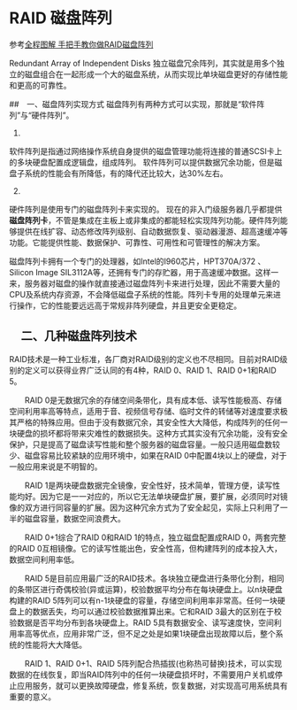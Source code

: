 # RAID 磁盘阵列
参考[全程图解 手把手教你做RAID磁盘阵列](https://www.cnblogs.com/chuncn/archive/2009/04/21/1440687.html)

Redundant Array of Independent Disks 独立磁盘冗余阵列，其实就是用多个独立的磁盘组合在一起形成一个大的磁盘系统，从而实现比单块磁盘更好的存储性能和更高的可靠性。

##　一、磁盘阵列实现方式
磁盘阵列有两种方式可以实现，那就是“软件阵列”与“硬件阵列”。

1. 
软件阵列是指通过网络操作系统自身提供的磁盘管理功能将连接的普通SCSI卡上的多块硬盘配置成逻辑盘，组成阵列。
软件阵列可以提供数据冗余功能，但是磁盘子系统的性能会有所降低，有的降代还比较大，达30%左右。

2. 
硬件阵列是使用专门的磁盘阵列卡来实现的。
现在的非入门级服务器几乎都提供**磁盘阵列卡**，不管是集成在主板上或非集成的都能轻松实现阵列功能。硬件阵列能够提供在线扩容、动态修改阵列级别、自动数据恢复、驱动器漫游、超高速缓冲等功能。它能提供性能、数据保护、可靠性、可用性和可管理性的解决方案。

磁盘阵列卡拥有一个专门的处理器，如Intel的I960芯片，HPT370A/372 、Silicon Image SIL3112A等，还拥有专门的存贮器，用于高速缓冲数据。这样一来，服务器对磁盘的操作就直接通过磁盘阵列卡来进行处理，因此不需要大量的CPU及系统内存资源，不会降低磁盘子系统的性能。阵列卡专用的处理单元来进行操作，它的性能要远远高于常规非阵列硬盘，并且更安全更稳定。

 
## 　二、几种磁盘阵列技术

RAID技术是一种工业标准，各厂商对RAID级别的定义也不尽相同。目前对RAID级别的定义可以获得业界广泛认同的有4种，RAID 0、RAID 1、RAID 0+1和RAID 5。

　　RAID 0是无数据冗余的存储空间条带化，具有成本低、读写性能极高、存储空间利用率高等特点，适用于音、视频信号存储、临时文件的转储等对速度要求极其严格的特殊应用。但由于没有数据冗余，其安全性大大降低，构成阵列的任何一块硬盘的损坏都将带来灾难性的数据损失。这种方式其实没有冗余功能，没有安全保护，只是提高了磁盘读写性能和整个服务器的磁盘容量。一般只适用磁盘数较少、磁盘容易比较紧缺的应用环境中，如果在RAID 0中配置4块以上的硬盘，对于一般应用来说是不明智的。

　　RAID 1是两块硬盘数据完全镜像，安全性好，技术简单，管理方便，读写性能均好。因为它是一一对应的，所以它无法单块硬盘扩展，要扩展，必须同时对镜像的双方进行同容量的扩展。因为这种冗余方式为了安全起见，实际上只利用了一半的磁盘容量，数据空间浪费大。

　　RAID 0+1综合了RAID 0和RAID 1的特点，独立磁盘配置成RAID 0，两套完整的RAID 0互相镜像。它的读写性能出色，安全性高，但构建阵列的成本投入大，数据空间利用率低。

　　RAID 5是目前应用最广泛的RAID技术。各块独立硬盘进行条带化分割，相同的条带区进行奇偶校验(异或运算)，校验数据平均分布在每块硬盘上。以n块硬盘构建的RAID 5阵列可以有n-1块硬盘的容量，存储空间利用率非常高。任何一块硬盘上的数据丢失，均可以通过校验数据推算出来。它和RAID 3最大的区别在于校验数据是否平均分布到各块硬盘上。RAID 5具有数据安全、读写速度快，空间利用率高等优点，应用非常广泛，但不足之处是如果1块硬盘出现故障以后，整个系统的性能将大大降低。

　　RAID 1、RAID 0+1、RAID 5阵列配合热插拔(也称热可替换)技术，可以实现数据的在线恢复，即当RAID阵列中的任何一块硬盘损坏时，不需要用户关机或停止应用服务，就可以更换故障硬盘，修复系统，恢复数据，对实现高可用系统具有重要的意义。

